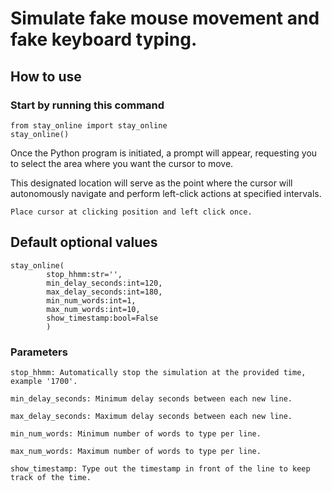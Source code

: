 # Simulate fake mouse movement and fake keyboard typing.

## How to use
### Start by running this command
```
from stay_online import stay_online
stay_online()
```
Once the Python program is initiated, a prompt will appear, requesting you to select the area where you want the cursor to move. 

This designated location will serve as the point where the cursor will autonomously navigate and perform left-click actions at specified intervals.
```
Place cursor at clicking position and left click once.
```
## Default optional values
```
stay_online(
        stop_hhmm:str='', 
        min_delay_seconds:int=120, 
        max_delay_seconds:int=180, 
        min_num_words:int=1, 
        max_num_words:int=10,
        show_timestamp:bool=False
        )
```
### Parameters
```
stop_hhmm: Automatically stop the simulation at the provided time, example '1700'.

min_delay_seconds: Minimum delay seconds between each new line.

max_delay_seconds: Maximum delay seconds between each new line.

min_num_words: Minimum number of words to type per line.

max_num_words: Maximum number of words to type per line.

show_timestamp: Type out the timestamp in front of the line to keep track of the time.
```